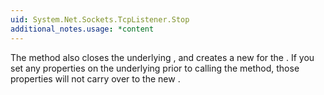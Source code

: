 ```yaml
---
uid: System.Net.Sockets.TcpListener.Stop
additional_notes.usage: *content
---
```


<p>The <xref href="System.Net.Sockets.TcpListener.Stop"></xref> method also closes the underlying <xref href="System.Net.Sockets.Socket"></xref>, and creates a new <xref href="System.Net.Sockets.Socket"></xref> for the <xref href="System.Net.Sockets.TcpListener"></xref>. If you set any properties on the underlying <xref href="System.Net.Sockets.Socket"></xref> prior to calling the <xref href="System.Net.Sockets.TcpListener.Stop"></xref> method, those properties will not carry over to the new <xref href="System.Net.Sockets.Socket"></xref>.</p>


